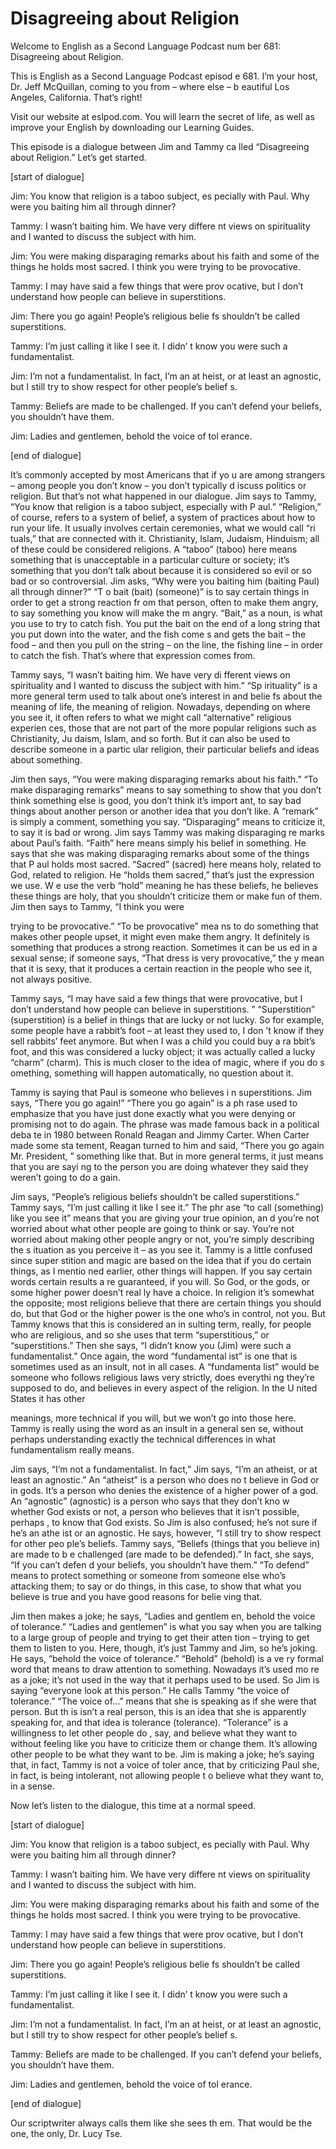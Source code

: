 # Disagreeing about Religion

Welcome to English as a Second Language Podcast num ber 681: Disagreeing about Religion.

This is English as a Second Language Podcast episod e 681.  I’m your host, Dr. Jeff McQuillan, coming to you from – where else – b eautiful Los Angeles, California.  That’s right!

Visit our website at eslpod.com.  You will learn the secret of life, as well as improve your English by downloading our Learning Guides.

This episode is a dialogue between Jim and Tammy ca lled “Disagreeing about Religion.”  Let’s get started.

[start of dialogue]

Jim:  You know that religion is a taboo subject, es pecially with Paul.  Why were you baiting him all through dinner?

Tammy:  I wasn’t baiting him.  We have very differe nt views on spirituality and I wanted to discuss the subject with him.

Jim:  You were making disparaging remarks about his  faith and some of the things he holds most sacred.  I think you were trying to be provocative.

Tammy:  I may have said a few things that were prov ocative, but I don’t understand how people can believe in superstitions.

Jim:  There you go again!  People’s religious belie fs shouldn’t be called superstitions.

Tammy:  I’m just calling it like I see it.  I didn’ t know you were such a fundamentalist.

Jim:  I’m not a fundamentalist.  In fact, I’m an at heist, or at least an agnostic, but I still try to show respect for other people’s belief s.

Tammy:  Beliefs are made to be challenged.  If you can’t defend your beliefs, you shouldn’t have them.

Jim:  Ladies and gentlemen, behold the voice of tol erance.

 [end of dialogue]

It’s commonly accepted by most Americans that if yo u are among strangers – among people you don’t know – you don’t typically d iscuss politics or religion. But that’s not what happened in our dialogue.  Jim says to Tammy, “You know that religion is a taboo subject, especially with P aul.”  “Religion,” of course, refers to a system of belief, a system of practices about how to run your life.  It usually involves certain ceremonies, what we would call “ri tuals,” that are connected with it.  Christianity, Islam, Judaism, Hinduism; all of  these could be considered religions.  A “taboo” (taboo) here means something that is unacceptable in a particular culture or society; it’s something that you don’t talk about because it is considered so evil or so bad or so controversial.  Jim asks, “Why were you baiting him (baiting Paul) all through dinner?”  “T o bait (bait) (someone)” is to say certain things in order to get a strong reaction fr om that person, often to make them angry, to say something you know will make the m angry.  “Bait,” as a noun, is what you use to try to catch fish.  You put the bait on the end of a long string that you put down into the water, and the fish come s and gets the bait – the food – and then you pull on the string – on the line, the fishing line – in order to catch the fish.  That’s where that expression comes from.

Tammy says, “I wasn’t baiting him.  We have very di fferent views on spirituality and I wanted to discuss the subject with him.”  “Sp irituality” is a more general term used to talk about one’s interest in and belie fs about the meaning of life, the meaning of religion.  Nowadays, depending on where you see it, it often refers to what we might call “alternative” religious experien ces, those that are not part of the more popular religions such as Christianity, Ju daism, Islam, and so forth.  But it can also be used to describe someone in a partic ular religion, their particular beliefs and ideas about something.

Jim then says, “You were making disparaging remarks  about his faith.”  “To make disparaging remarks” means to say something to show  that you don’t think something else is good, you don’t think it’s import ant, to say bad things about another person or another idea that you don’t like.   A “remark” is simply a comment, something you say.  “Disparaging” means to  criticize it, to say it is bad or wrong.  Jim says Tammy was making disparaging re marks about Paul’s faith. “Faith” here means simply his belief in something.  He says that she was making disparaging remarks about some of the things that P aul holds most sacred. “Sacred” (sacred) here means holy, related to God, related to religion.  He “holds them sacred,” that’s just the expression we use.  W e use the verb “hold” meaning he has these beliefs, he believes these things are holy, that you shouldn’t criticize them or make fun of them.  Jim then says to Tammy, “I think you were

trying to be provocative.”  “To be provocative” mea ns to do something that makes other people upset, it might even make them angry.  It definitely is something that produces a strong reaction.  Sometimes it can be us ed in a sexual sense; if someone says, “That dress is very provocative,” the y mean that it is sexy, that it produces a certain reaction in the people who see it, not always positive.

Tammy says, “I may have said a few things that were  provocative, but I don’t understand how people can believe in superstitions. ”  “Superstition” (superstition) is a belief in things that are lucky or not lucky.  So for example, some people have a rabbit’s foot – at least they used to, I don ’t know if they sell rabbits’ feet anymore.  But when I was a child you could buy a ra bbit’s foot, and this was considered a lucky object; it was actually called a  lucky “charm” (charm).  This is much closer to the idea of magic, where if you do s omething, something will happen automatically, no question about it.

Tammy is saying that Paul is someone who believes i n superstitions.  Jim says, “There you go again!”  “There you go again” is a ph rase used to emphasize that you have just done exactly what you were denying or  promising not to do again. The phrase was made famous back in a political deba te in 1980 between Ronald Reagan and Jimmy Carter.  When Carter made some sta tement, Reagan turned to him and said, “There you go again Mr. President, ” something like that.  But in more general terms, it just means that you are sayi ng to the person you are doing whatever they said they weren’t going to do a gain.

Jim says, “People’s religious beliefs shouldn’t be called superstitions.”  Tammy says, “I’m just calling it like I see it.”  The phr ase “to call (something) like you see it” means that you are giving your true opinion, an d you’re not worried about what other people are going to think or say.  You’re not  worried about making other people angry or not, you’re simply describing the s ituation as you perceive it – as you see it.  Tammy is a little confused since super stition and magic are based on the idea that if you do certain things, as I mentio ned earlier, other things will happen.  If you say certain words certain results a re guaranteed, if you will.  So God, or the gods, or some higher power doesn’t real ly have a choice.  In religion it’s somewhat the opposite; most religions believe that there are certain things you should do, but that God or the higher power is the one who’s in control, not you.  But Tammy knows that this is considered an in sulting term, really, for people who are religious, and so she uses that term  “superstitious,” or “superstitions.”  Then she says, “I didn’t know you  (Jim) were such a fundamentalist.”  Once again, the word “fundamental ist” is one that is sometimes used as an insult, not in all cases.  A “fundamenta list” would be someone who follows religious laws very strictly, does everythi ng they’re supposed to do, and believes in every aspect of the religion.  In the U nited States it has other

meanings, more technical if you will, but we won’t go into those here.  Tammy is really using the word as an insult in a general sen se, without perhaps understanding exactly the technical differences in what fundamentalism really means.

Jim says, “I’m not a fundamentalist.  In fact,” Jim  says, “I’m an atheist, or at least an agnostic.”  An “atheist” is a person who does no t believe in God or in gods. It’s a person who denies the existence of a higher power of a god.  An “agnostic” (agnostic) is a person who says that they don’t kno w whether God exists or not, a person who believes that it isn’t possible, perhaps , to know that God exists.  So Jim is also confused; he’s not sure if he’s an athe ist or an agnostic.  He says, however, “I still try to show respect for other peo ple’s beliefs.  Tammy says, “Beliefs (things that you believe in) are made to b e challenged (are made to be defended).”  In fact, she says, “If you can’t defen d your beliefs, you shouldn’t have them.”  “To defend” means to protect something  or someone from someone else who’s attacking them; to say or do things, in this case, to show that what you believe is true and you have good reasons for belie ving that.

Jim then makes a joke; he says, “Ladies and gentlem en, behold the voice of tolerance.”  “Ladies and gentlemen” is what you say  when you are talking to a large group of people and trying to get their atten tion – trying to get them to listen to you.  Here, though, it’s just Tammy and Jim, so he’s joking.  He says, “behold the voice of tolerance.”  “Behold” (behold) is a ve ry formal word that means to draw attention to something.  Nowadays it’s used mo re as a joke; it’s not used in the way that it perhaps used to be used.  So Jim is  saying “everyone look at this person.”  He calls Tammy “the voice of tolerance.”  “The voice of…” means that she is speaking as if she were that person.  But th is isn’t a real person, this is an idea that she is apparently speaking for, and that idea is tolerance (tolerance). “Tolerance” is a willingness to let other people do , say, and believe what they want to without feeling like you have to criticize them or change them.  It’s allowing other people to be what they want to be.  Jim is making a joke; he’s saying that, in fact, Tammy is not a voice of toler ance, that by criticizing Paul she, in fact, is being intolerant, not allowing people t o believe what they want to, in a sense.

Now let’s listen to the dialogue, this time at a normal speed.

[start of dialogue]

Jim:  You know that religion is a taboo subject, es pecially with Paul.  Why were you baiting him all through dinner?

Tammy:  I wasn’t baiting him.  We have very differe nt views on spirituality and I wanted to discuss the subject with him.

Jim:  You were making disparaging remarks about his  faith and some of the things he holds most sacred.  I think you were trying to be provocative.

Tammy:  I may have said a few things that were prov ocative, but I don’t understand how people can believe in superstitions.

Jim:  There you go again!  People’s religious belie fs shouldn’t be called superstitions.

Tammy:  I’m just calling it like I see it.  I didn’ t know you were such a fundamentalist.

Jim:  I’m not a fundamentalist.  In fact, I’m an at heist, or at least an agnostic, but I still try to show respect for other people’s belief s.

Tammy:  Beliefs are made to be challenged.  If you can’t defend your beliefs, you shouldn’t have them.

Jim:  Ladies and gentlemen, behold the voice of tol erance.

[end of dialogue]

Our scriptwriter always calls them like she sees th em.  That would be the one, the only, Dr. Lucy Tse.





